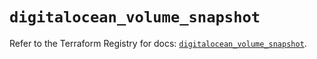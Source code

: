 # `digitalocean_volume_snapshot`

Refer to the Terraform Registry for docs: [`digitalocean_volume_snapshot`](https://registry.terraform.io/providers/digitalocean/digitalocean/2.65.0/docs/resources/volume_snapshot).
